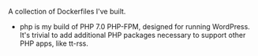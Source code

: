 A collection of Dockerfiles I've built.

* php is my build of PHP 7.0 PHP-FPM, designed for running WordPress.  It's trivial to add additional PHP packages necessary to support other PHP apps, like tt-rss.

